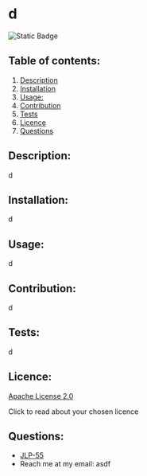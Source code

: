 # d
  ![Static Badge](https://img.shields.io/badge/Licence-Apache_licence--2.0-blue)

  ## Table of contents:
  <ol>
    <li>
      <a href="#description">Description</a>
    </li>
    <li>
      <a href="#installation">Installation</a>
    </li>
    <li>
      <a href="#usage">Usage:</a>
    </li>
    <li>
      <a href="#contribution">Contribution</a>
    </li>
    <li>
      <a href="#tests">Tests</a>
    </li>
    <li>
      <a href="#licence">Licence</a>
    </li>
    <li>
      <a href="#questions">Questions</a>
    </li>
  </ol>

  ## Description:
  d
  ## Installation:
  d
  ## Usage:
  d
  ## Contribution:
  d
  ## Tests:
  d
  ## Licence:
  
[Apache License 2.0](https://opensource.org/license/apache-2-0/)
  
Click to read about your chosen licence
  ## Questions:

  <ul>
    <li>
    <a href= https://github.com/JLP-55>JLP-55</a>
    </li>
    <li>
      Reach me at my email: asdf
    </li>
  </ul>
  